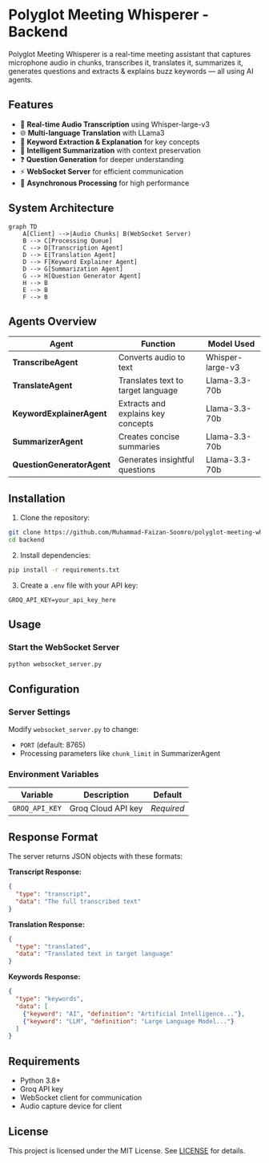 # Polyglot Meeting Whisperer - Backend

Polyglot Meeting Whisperer is a real-time meeting assistant that captures microphone audio in chunks, transcribes it, translates it, summarizes it, generates questions and extracts & explains buzz keywords — all using AI agents.

## Features

- 🎤 **Real-time Audio Transcription** using Whisper-large-v3
- 🌐 **Multi-language Translation** with LLama3
- 🔑 **Keyword Extraction & Explanation** for key concepts
- 📝 **Intelligent Summarization** with context preservation
- ❓ **Question Generation** for deeper understanding
- ⚡ **WebSocket Server** for efficient communication
- 🚀 **Asynchronous Processing** for high performance

## System Architecture

```mermaid
graph TD
    A[Client] -->|Audio Chunks| B(WebSocket Server)
    B --> C[Processing Queue]
    C --> D[Transcription Agent]
    D --> E[Translation Agent]
    D --> F[Keyword Explainer Agent]
    D --> G[Summarization Agent]
    G --> H[Question Generator Agent]
    H --> B
    E --> B
    F --> B
```

## Agents Overview

| Agent | Function | Model Used |
|-------|----------|------------|
| **TranscribeAgent** | Converts audio to text | Whisper-large-v3 |
| **TranslateAgent** | Translates text to target language | Llama-3.3-70b |
| **KeywordExplainerAgent** | Extracts and explains key concepts | Llama-3.3-70b |
| **SummarizerAgent** | Creates concise summaries | Llama-3.3-70b |
| **QuestionGeneratorAgent** | Generates insightful questions | Llama-3.3-70b |

## Installation

1. Clone the repository:
```bash
git clone https://github.com/Muhammad-Faizan-Soomro/polyglot-meeting-whisperer.git
cd backend
```

2. Install dependencies:
```bash
pip install -r requirements.txt
```

3. Create a `.env` file with your API key:
```env
GROQ_API_KEY=your_api_key_here
```

## Usage

### Start the WebSocket Server
```bash
python websocket_server.py
```

## Configuration

### Server Settings
Modify `websocket_server.py` to change:
- `PORT` (default: 8765)
- Processing parameters like `chunk_limit` in SummarizerAgent

### Environment Variables
| Variable | Description | Default |
|----------|-------------|---------|
| `GROQ_API_KEY` | Groq Cloud API key | *Required* |

## Response Format

The server returns JSON objects with these formats:

**Transcript Response:**
```json
{
  "type": "transcript",
  "data": "The full transcribed text"
}
```

**Translation Response:**
```json
{
  "type": "translated",
  "data": "Translated text in target language"
}
```

**Keywords Response:**
```json
{
  "type": "keywords",
  "data": [
    {"keyword": "AI", "definition": "Artificial Intelligence..."},
    {"keyword": "LLM", "definition": "Large Language Model..."}
  ]
}
```

## Requirements

- Python 3.8+
- Groq API key
- WebSocket client for communication
- Audio capture device for client

## License

This project is licensed under the MIT License. See [LICENSE](LICENSE) for details.
